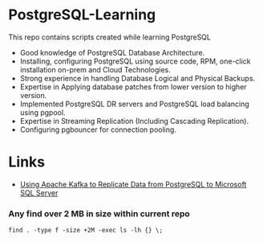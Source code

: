 # PostgreSQL-Learning
This repo contains scripts created while learning PostgreSQL

- Good knowledge of PostgreSQL Database Architecture.
- Installing, configuring PostgreSQL using source code, RPM, one-click installation on-prem and Cloud Technologies.
- Strong experience in handling Database Logical and Physical Backups.
- Expertise in Applying database patches from lower version to higher version.
- Implemented PostgreSQL DR servers and PostgreSQL load balancing using pgpool.
- Expertise in Streaming Replication (Including Cascading Replication).
- Configuring pgbouncer for connection pooling.

# Links

- [Using Apache Kafka to Replicate Data from PostgreSQL to Microsoft SQL Server](https://minervadb.xyz/using-kafka-to-replicate-data/)


### Any find over 2 MB in size within current repo
```
find . -type f -size +2M -exec ls -lh {} \;
```